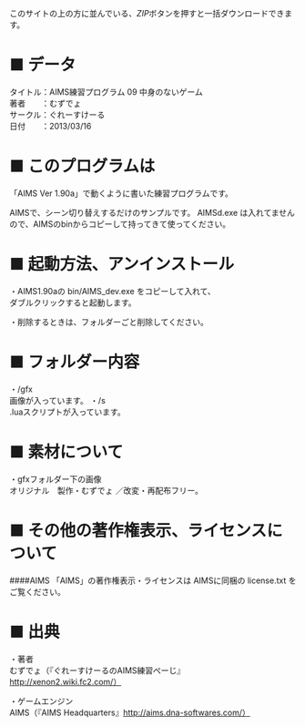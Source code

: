 このサイトの上の方に並んでいる、*ZIP*ボタンを押すと一括ダウンロードできます。  






■ データ
=========

タイトル：AIMS練習プログラム 09 中身のないゲーム  
著者　　：むずでょ  
サークル：ぐれーすけーる  
日付　　：2013/03/16  






■ このプログラムは
===================

「AIMS Ver 1.90a」で動くように書いた練習プログラムです。

AIMSで、シーン切り替えするだけのサンプルです。
AIMSd.exe は入れてませんので、AIMSのbinからコピーして持ってきて使ってください。






■ 起動方法、アンインストール
=============================

・AIMS1.90aの bin/AIMS_dev.exe をコピーして入れて、  
ダブルクリックすると起動します。

・削除するときは、フォルダーごと削除してください。






■ フォルダー内容
=================

・/gfx  
画像が入っています。
・/s  
.luaスクリプトが入っています。







■ 素材について
===============

・gfxフォルダー下の画像  
オリジナル　製作・むずでょ  ／改変・再配布フリー。  






■ その他の著作権表示、ライセンスについて
=================================

####AIMS
「AIMS」の著作権表示・ライセンスは AIMSに同梱の license.txt をご覧ください。  






■ 出典
=======

・著者  
むずでょ（『ぐれーすけーるのAIMS練習ぺーじ』http://xenon2.wiki.fc2.com/）  


・ゲームエンジン  
AIMS（『AIMS Headquarters』http://aims.dna-softwares.com/）


